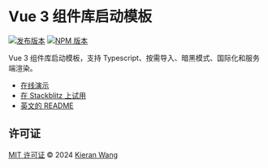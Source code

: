 # Vue 3 组件库启动模板

[![发布版本](https://img.shields.io/github/v/release/starter-collective/starter-ui-vue3?style=flat&label=%20&color=%2309090b)](https://github.com/starter-collective/starter-ui-vue3/releases)
[![NPM 版本](https://img.shields.io/npm/v/starter-ui-vue3?style=flat&label=npm&color=09090b)](https://www.npmjs.com/package/starter-ui-vue3)

Vue 3 组件库启动模板，支持 Typescript、按需导入、暗黑模式、国际化和服务端渲染。

- [在线演示](https://starter-ui-vue3.netlify.app/)
- [在 Stackblitz 上试用](https://stackblitz.com/github/starter-collective/starter-ui-vue3)
- [英文的 README](./README.md)

## 许可证

[MIT 许可证](./LICENSE) © 2024 [Kieran Wang](https://github.com/kieranwv/)
